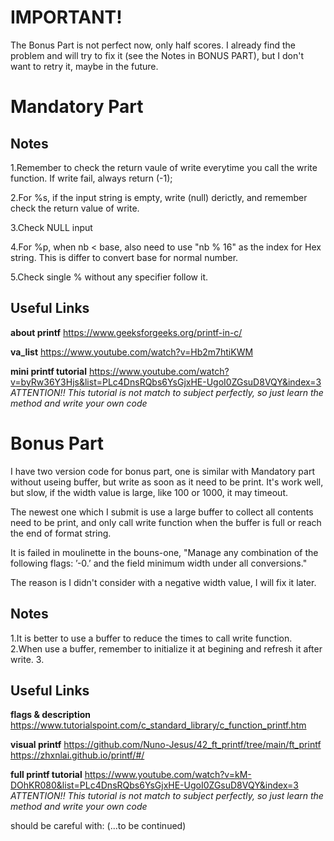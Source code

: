 # IMPORTANT!
The Bonus Part is not perfect now, only half scores. I already find the problem and will try to fix it (see the Notes in BONUS PART), but I don't want to retry it, maybe in the future.

# Mandatory Part
## Notes
1.Remember to check the return vaule of write everytime you call the write function. If write fail, always return (-1);

2.For %s, if the input string is empty, write (null) derictly, and remember check the return value of write.

3.Check NULL input

4.For %p, when nb < base, also need to use "nb % 16" as the index for Hex string. This is differ to convert base for normal number.

5.Check single % without any specifier follow it.

## Useful Links
  **about printf** https://www.geeksforgeeks.org/printf-in-c/
  
  **va_list** https://www.youtube.com/watch?v=Hb2m7htiKWM
  
  **mini printf tutorial** https://www.youtube.com/watch?v=byRw36Y3Hjs&list=PLc4DnsRQbs6YsGjxHE-UgoI0ZGsuD8VQY&index=3
  _ATTENTION!! This tutorial is not match to subject perfectly, so just learn the method and write your own code_


# Bonus Part
I have two version code for bonus part, one is similar with Mandatory part without useing buffer, but write as soon as it need to be print. It's work well, but slow, if the width value is large, like 100 or 1000, it may timeout.

The newest one which I submit is use a large buffer to collect all contents need to be print, and only call write function when the buffer is full or reach the end of format string.

It is failed in moulinette in the bouns-one, "Manage any combination of the following flags: ’-0.’ and the field minimum width under all conversions."

The reason is I didn't consider with a negative width value, I will fix it later.

## Notes
1.It is better to use a buffer to reduce the times to call write function.
2.When use a buffer, remember to initialize it at begining and refresh it after write.
3.

## Useful Links
  **flags & description** https://www.tutorialspoint.com/c_standard_library/c_function_printf.htm

  **visual printf**
        https://github.com/Nuno-Jesus/42_ft_printf/tree/main/ft_printf 
        https://zhxnlai.github.io/printf/#/

  **full printf tutorial** https://www.youtube.com/watch?v=kM-DOhKR080&list=PLc4DnsRQbs6YsGjxHE-UgoI0ZGsuD8VQY&index=3
  _ATTENTION!! This tutorial is not match to subject perfectly, so just learn the method and write your own code_

should be careful with:
(...to be continued)
